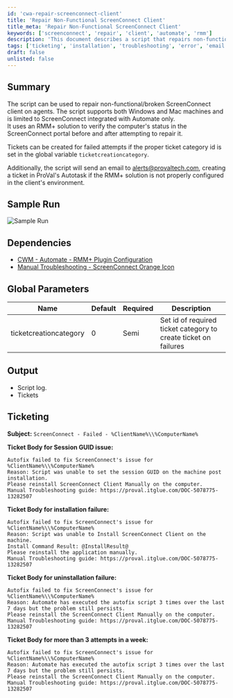 ```yaml
---
id: 'cwa-repair-screenconnect-client'
title: 'Repair Non-Functional ScreenConnect Client'
title_meta: 'Repair Non-Functional ScreenConnect Client'
keywords: ['screenconnect', 'repair', 'client', 'automate', 'rmm']
description: 'This document describes a script that repairs non-functional or broken ScreenConnect clients on both Windows and Mac machines. It verifies the computer’s status in the ScreenConnect portal and creates tickets for any failures, integrating with ProVal’s Autotask for alerting and ticketing purposes.'
tags: ['ticketing', 'installation', 'troubleshooting', 'error', 'email']
draft: false
unlisted: false
---
```

## Summary

The script can be used to repair non-functional/broken ScreenConnect client on agents. The script supports both Windows and Mac machines and is limited to ScreenConnect integrated with Automate only.  
It uses an RMM+ solution to verify the computer's status in the ScreenConnect portal before and after attempting to repair it.  

Tickets can be created for failed attempts if the proper ticket category id is set in the global variable `ticketcreationcategory`.  

Additionally, the script will send an email to [alerts@provaltech.com](mailto:alerts@provaltech.com), creating a ticket in ProVal's Autotask if the RMM+ solution is not properly configured in the client's environment.  

## Sample Run

![Sample Run](5078775/docs/8216334/images/21463723)

## Dependencies

- [CWM - Automate - RMM+ Plugin Configuration](https://proval.itglue.com/DOC-5078775-9770217)  
- [Manual Troubleshooting - ScreenConnect Orange Icon](https://proval.itglue.com/DOC-5078775-13282507)  

## Global Parameters

| Name                   | Default | Required | Description                                                  |
|------------------------|---------|----------|--------------------------------------------------------------|
| ticketcreationcategory  | 0       | Semi     | Set id of required ticket category to create ticket on failures |

## Output

- Script log.
- Tickets

## Ticketing

**Subject:** `ScreenConnect - Failed - %ClientName%\\%ComputerName%`

**Ticket Body for Session GUID issue:**  
```
Autofix failed to fix ScreenConnect's issue for %ClientName%\\%ComputerName%
Reason: Script was unable to set the session GUID on the machine post installation.
Please reinstall ScreenConnect Client Manually on the computer.
Manual Troubleshooting guide: https://proval.itglue.com/DOC-5078775-13282507
```

**Ticket Body for installation failure:**  
```
Autofix failed to fix ScreenConnect's issue for %ClientName%\\%ComputerName%
Reason: Script was unable to Install ScreenConnect Client on the machine.
Install Command Result: @InstallResult@
Please reinstall the application manually.
Manual Troubleshooting guide: https://proval.itglue.com/DOC-5078775-13282507
```

**Ticket Body for uninstallation failure:**  
```
Autofix failed to fix ScreenConnect's issue for %ClientName%\\%ComputerName%
Reason: Automate has executed the autofix script 3 times over the last 7 days but the problem still persists.
Please reinstall the ScreenConnect Client Manually on the computer.
Manual Troubleshooting guide: https://proval.itglue.com/DOC-5078775-13282507
```

**Ticket Body for more than 3 attempts in a week:**  
```
Autofix failed to fix ScreenConnect's issue for %ClientName%\\%ComputerName%
Reason: Automate has executed the autofix script 3 times over the last 7 days but the problem still persists.
Please reinstall the ScreenConnect Client Manually on the computer.
Manual Troubleshooting guide: https://proval.itglue.com/DOC-5078775-13282507
```

